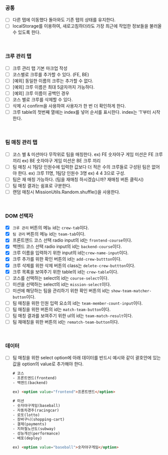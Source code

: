 ### 공통

- [ ] 다른 탭에 이동했다 돌아와도 기존 탭의 상태를 유지한다.
- [ ] localStorage를 이용하여, 새로고침하더라도 가장 최근에 작업한 정보들을 불러올 수 있도록 한다.

<br>

### 크루 관리 탭

- [ ] 크루 관리 탭 기본 마크업 작성
- [ ] 코스별로 크루를 추가할 수 있다. (FE, BE)
- [ ] [예외] 동일한 이름의 크루는 추가할 수 없다.
- [ ] [예외] 크루 이름은 최대 5글자까지 가능하다.
- [ ] [예외] 크루 이름이 공백인 경우
- [ ] 코스 별로 크루를 삭제할 수 있다.
- [ ] 삭제 시 confirm을 사용하여 사용자가 한 번 더 확인하게 한다.
- [ ] 크루 table의 첫번째 열에는 index를 넣어 순서를 표시한다. index는 '1'부터 시작한다.

<br>

### 팀 매칭 관리 탭

- [ ] 코스 별 & 미션마다 무작위로 팀을 매칭한다.
  ex) FE 숫자야구 게임 미션은 FE 크루끼리
  ex) BE 숫자야구 게임  미션은 BE 크루 끼리
- [ ] 팀 매칭 시 1팀당 인원수에 입력한 값보다 더 적은 수의 크루들로 구성된 팀은 없어야 한다.
  ex) 크루 11명, 1팀당 인원수 3명
  ex) 4 4 3으로 구성.
- [ ] 팀은 재 매칭 가능하다. (팀을 재매칭 하시겠습니까? 재매칭 버튼 클릭시)
- [ ] 팀 매칭 결과는 쉼표로 구분한다.
- [ ] 랜덤 매칭시 MissionUtils.Random.shuffle()을 사용한다.

<br>

### DOM 선택자

- [x] `크루 관리` 버튼의 메뉴 id는 `crew-tab`이다.
- [x] `팀 관리` 버튼의 메뉴 id는 `team-tab`이다.
- [x] 프론트엔드 코스 선택 radio input의 id는 `frontend-course`이다.
- [x] 백엔드 코스 선택 radio input의 id는 `backend-course`이다.
- [x] 크루 이름을 입력하기 위한 input의 id는`crew-name-input`이다.
- [x] 크루 추가를 위한 확인 버튼의 id는 `add-crew-buttton`이다.
- [x] 크루 삭제를 위한 삭제 버튼의 class는 `delete-crew-buttton`이다.
- [x] 크루 목록을 보여주기 위한 table의 id는 `crew-table`이다.
- [ ] 코스를 선택하는 select의 id는 `course-select`이다.
- [ ] 미션을 선택하는 select의 id는 `mission-select`이다.
- [ ] 미션에 해당하는 팀을 관리하기 위한 확인 버튼의 id는 `show-team-matcher-button`이다.
- [ ] 팀 매칭을 위한 인원 입력 요소의 id는 `team-member-count-input`이다.
- [ ] 팀 매칭을 위한 버튼의 id는 `match-team-button`이다.
- [ ] 팀 매칭 결과를 보여주기 위한 ul의 id는 `team-match-result`이다.
- [ ] 팀 재매칭을 위한 버튼의 id는 `rematch-team-button`이다.

<br>

### 데이터

- [ ] 팀 매칭을 위한 select option에 아래 데이터를 반드시 예시와 같이 괄호안에 있는 값을 option의 value로 추가해야 한다.

  ```html
  # 코스
  - 프론트엔드(frontend)
  - 백엔드(backend)
  
  ex) <option value="frontend">프론트엔드</option>
  
  # 미션
  - 숫자야구게임(baseball)
  - 자동차경주(racingcar)
  - 로또(lotto)
  - 장바구니(shopping-cart)
  - 결제(payments)
  - 지하철노선도(subway)
  - 성능개선(performance)
  - 배포(deploy)
  
  ex) <option value="baseball">숫자야구게임</option>
  ```

  

